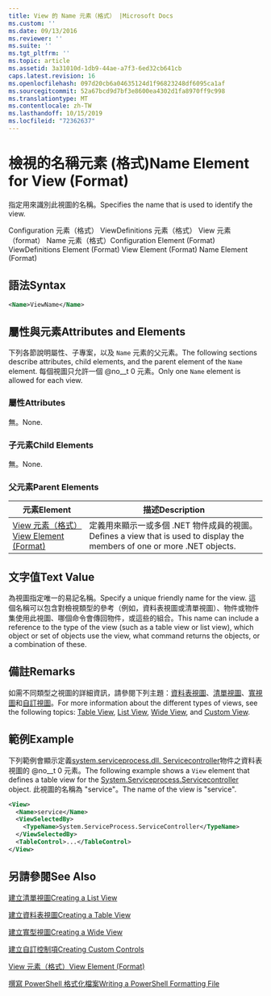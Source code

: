 ```yaml
---
title: View 的 Name 元素（格式） |Microsoft Docs
ms.custom: ''
ms.date: 09/13/2016
ms.reviewer: ''
ms.suite: ''
ms.tgt_pltfrm: ''
ms.topic: article
ms.assetid: 3a31010d-1db9-44ae-a7f3-6ed32cb641cb
caps.latest.revision: 16
ms.openlocfilehash: 097d20cb6a04635124d1f96823248df6095ca1af
ms.sourcegitcommit: 52a67bcd9d7bf3e8600ea4302d1fa8970ff9c998
ms.translationtype: MT
ms.contentlocale: zh-TW
ms.lasthandoff: 10/15/2019
ms.locfileid: "72362637"
---
```

# <a name="name-element-for-view-format"></a><span data-ttu-id="16236-102">檢視的名稱元素 (格式)</span><span class="sxs-lookup"><span data-stu-id="16236-102">Name Element for View (Format)</span></span>

<span data-ttu-id="16236-103">指定用來識別此視圖的名稱。</span><span class="sxs-lookup"><span data-stu-id="16236-103">Specifies the name that is used to identify the view.</span></span>

<span data-ttu-id="16236-104">Configuration 元素（格式） ViewDefinitions 元素（格式） View 元素（format） Name 元素（格式）</span><span class="sxs-lookup"><span data-stu-id="16236-104">Configuration Element (Format) ViewDefinitions Element (Format) View Element (Format) Name Element (Format)</span></span>

## <a name="syntax"></a><span data-ttu-id="16236-105">語法</span><span class="sxs-lookup"><span data-stu-id="16236-105">Syntax</span></span>

```xml
<Name>ViewName</Name>
```

## <a name="attributes-and-elements"></a><span data-ttu-id="16236-106">屬性與元素</span><span class="sxs-lookup"><span data-stu-id="16236-106">Attributes and Elements</span></span>

<span data-ttu-id="16236-107">下列各節說明屬性、子專案，以及 `Name` 元素的父元素。</span><span class="sxs-lookup"><span data-stu-id="16236-107">The following sections describe attributes, child elements, and the parent element of the `Name` element.</span></span> <span data-ttu-id="16236-108">每個視圖只允許一個 @no__t 0 元素。</span><span class="sxs-lookup"><span data-stu-id="16236-108">Only one `Name` element is allowed for each view.</span></span>

### <a name="attributes"></a><span data-ttu-id="16236-109">屬性</span><span class="sxs-lookup"><span data-stu-id="16236-109">Attributes</span></span>

<span data-ttu-id="16236-110">無。</span><span class="sxs-lookup"><span data-stu-id="16236-110">None.</span></span>

### <a name="child-elements"></a><span data-ttu-id="16236-111">子元素</span><span class="sxs-lookup"><span data-stu-id="16236-111">Child Elements</span></span>

<span data-ttu-id="16236-112">無。</span><span class="sxs-lookup"><span data-stu-id="16236-112">None.</span></span>

### <a name="parent-elements"></a><span data-ttu-id="16236-113">父元素</span><span class="sxs-lookup"><span data-stu-id="16236-113">Parent Elements</span></span>

|<span data-ttu-id="16236-114">元素</span><span class="sxs-lookup"><span data-stu-id="16236-114">Element</span></span>|<span data-ttu-id="16236-115">描述</span><span class="sxs-lookup"><span data-stu-id="16236-115">Description</span></span>|
|-------------|-----------------|
|[<span data-ttu-id="16236-116">View 元素（格式）</span><span class="sxs-lookup"><span data-stu-id="16236-116">View Element (Format)</span></span>](./view-element-format.md)|<span data-ttu-id="16236-117">定義用來顯示一或多個 .NET 物件成員的視圖。</span><span class="sxs-lookup"><span data-stu-id="16236-117">Defines a view that is used to display the members of one or more .NET objects.</span></span>|

## <a name="text-value"></a><span data-ttu-id="16236-118">文字值</span><span class="sxs-lookup"><span data-stu-id="16236-118">Text Value</span></span>

<span data-ttu-id="16236-119">為視圖指定唯一的易記名稱。</span><span class="sxs-lookup"><span data-stu-id="16236-119">Specify a unique friendly name for the view.</span></span> <span data-ttu-id="16236-120">這個名稱可以包含對檢視類型的參考（例如，資料表視圖或清單視圖）、物件或物件集使用此視圖、哪個命令會傳回物件，或這些的組合。</span><span class="sxs-lookup"><span data-stu-id="16236-120">This name can include a reference to the type of the view (such as a table view or list view), which object or set of objects use the view, what command returns the objects, or a combination of these.</span></span>

## <a name="remarks"></a><span data-ttu-id="16236-121">備註</span><span class="sxs-lookup"><span data-stu-id="16236-121">Remarks</span></span>

<span data-ttu-id="16236-122">如需不同類型之視圖的詳細資訊，請參閱下列主題：[資料表視圖](./creating-a-table-view.md)、[清單視圖](./creating-a-list-view.md)、[寬視圖](./creating-a-wide-view.md)和[自訂視圖](./creating-custom-controls.md)。</span><span class="sxs-lookup"><span data-stu-id="16236-122">For more information about the different types of views, see the following topics: [Table View](./creating-a-table-view.md), [List View](./creating-a-list-view.md), [Wide View](./creating-a-wide-view.md), and [Custom View](./creating-custom-controls.md).</span></span>

## <a name="example"></a><span data-ttu-id="16236-123">範例</span><span class="sxs-lookup"><span data-stu-id="16236-123">Example</span></span>

<span data-ttu-id="16236-124">下列範例會顯示定義[system.serviceprocess.dll. Servicecontroller](/dotnet/api/System.ServiceProcess.ServiceController)物件之資料表視圖的 @no__t 0 元素。</span><span class="sxs-lookup"><span data-stu-id="16236-124">The following example shows a `View` element that defines a table view for the [System.Serviceprocess.Servicecontroller](/dotnet/api/System.ServiceProcess.ServiceController) object.</span></span> <span data-ttu-id="16236-125">此視圖的名稱為 "service"。</span><span class="sxs-lookup"><span data-stu-id="16236-125">The name of the view is "service".</span></span>

```xml
<View>
  <Name>service</Name>
  <ViewSelectedBy>
    <TypeName>System.ServiceProcess.ServiceController</TypeName>
  </ViewSelectedBy>
  <TableControl>...</TableControl>
</View>

```

## <a name="see-also"></a><span data-ttu-id="16236-126">另請參閱</span><span class="sxs-lookup"><span data-stu-id="16236-126">See Also</span></span>

[<span data-ttu-id="16236-127">建立清單視圖</span><span class="sxs-lookup"><span data-stu-id="16236-127">Creating a List View</span></span>](./creating-a-list-view.md)

[<span data-ttu-id="16236-128">建立資料表視圖</span><span class="sxs-lookup"><span data-stu-id="16236-128">Creating a Table View</span></span>](./creating-a-table-view.md)

[<span data-ttu-id="16236-129">建立寬型視圖</span><span class="sxs-lookup"><span data-stu-id="16236-129">Creating a Wide View</span></span>](./creating-a-wide-view.md)

[<span data-ttu-id="16236-130">建立自訂控制項</span><span class="sxs-lookup"><span data-stu-id="16236-130">Creating Custom Controls</span></span>](./creating-custom-controls.md)

[<span data-ttu-id="16236-131">View 元素（格式）</span><span class="sxs-lookup"><span data-stu-id="16236-131">View Element (Format)</span></span>](./view-element-format.md)

[<span data-ttu-id="16236-132">撰寫 PowerShell 格式化檔案</span><span class="sxs-lookup"><span data-stu-id="16236-132">Writing a PowerShell Formatting File</span></span>](./writing-a-powershell-formatting-file.md)
